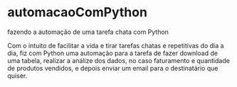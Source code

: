 # automacaoComPython
fazendo a automação de uma tarefa chata com Python

Com o intuito de facilitar a vida e tirar tarefas chatas e repetitivas do dia a dia, fiz com Python uma automação para a tarefa de fazer download de uma tabela, realizar a análize dos dados, no caso faturamento e quantidade de produtos vendidos, e depois enviar um email para o destinatário que quiser.
